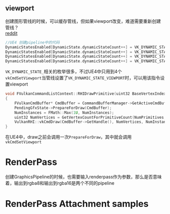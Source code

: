 ## viewport
创建图形管线的时候，可以缓存管线，但如果viewport改变，难道需要重新创建管线？  
[reddit](https://www.reddit.com/r/vulkan/comments/51ddog/question_about_handling_resize_events/)  
```cpp
//UE4 创建pipeline中的代码
DynamicStatesEnabled[DynamicState.dynamicStateCount++] = VK_DYNAMIC_STATE_VIEWPORT;
DynamicStatesEnabled[DynamicState.dynamicStateCount++] = VK_DYNAMIC_STATE_SCISSOR;
DynamicStatesEnabled[DynamicState.dynamicStateCount++] = VK_DYNAMIC_STATE_STENCIL_REFERENCE;
DynamicStatesEnabled[DynamicState.dynamicStateCount++] = VK_DYNAMIC_STATE_DEPTH_BOUNDS;
```   
`VK_DYNAMIC_STATE_`相关的枚举很多，不过UE4中只用到4个  
`vkCmdSetViewport`当管线设置了`VK_DYNAMIC_STATE_VIEWPORT`时，可以用该指令设置viewport  
```cpp
void FVulkanCommandListContext::RHIDrawPrimitive(uint32 BaseVertexIndex, uint32 NumPrimitives, uint32 NumInstances)
{
	FVulkanCmdBuffer* CmdBuffer = CommandBufferManager->GetActiveCmdBuffer();
	PendingGfxState->PrepareForDraw(CmdBuffer);
	NumInstances = FMath::Max(1U, NumInstances);
	uint32 NumVertices = GetVertexCountForPrimitiveCount(NumPrimitives, PendingGfxState->PrimitiveType);
	VulkanRHI::vkCmdDraw(CmdBuffer->GetHandle(), NumVertices, NumInstances, BaseVertexIndex, 0);
}
```  
在UE4中，draw之前会调用一次`PrepareForDraw`，其中就会调用`vkCmdSetViewport`   
# RenderPass
创建GraphicsPipeline的时候，也需要输入renderpass作为参数，那么是否意味着，输出到rgba8和输出到rgba16是两个不同的pipeline
# RenderPass Attachment samples
